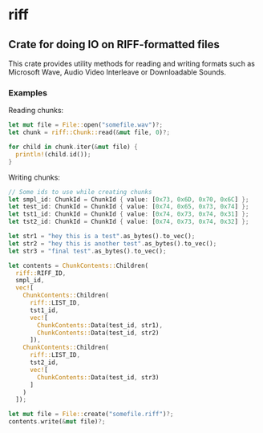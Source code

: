 # riff

## Crate for doing IO on RIFF-formatted files

This crate provides utility methods for reading and writing formats such as
Microsoft Wave, Audio Video Interleave or Downloadable Sounds.

### Examples

Reading chunks:

````rust
let mut file = File::open("somefile.wav")?;
let chunk = riff::Chunk::read(&mut file, 0)?;

for child in chunk.iter(&mut file) {
  println!(child.id());
}
````

Writing chunks:

````rust
// Some ids to use while creating chunks
let smpl_id: ChunkId = ChunkId { value: [0x73, 0x6D, 0x70, 0x6C] };
let test_id: ChunkId = ChunkId { value: [0x74, 0x65, 0x73, 0x74] };
let tst1_id: ChunkId = ChunkId { value: [0x74, 0x73, 0x74, 0x31] };
let tst2_id: ChunkId = ChunkId { value: [0x74, 0x73, 0x74, 0x32] };

let str1 = "hey this is a test".as_bytes().to_vec();
let str2 = "hey this is another test".as_bytes().to_vec();
let str3 = "final test".as_bytes().to_vec();

let contents = ChunkContents::Children(
  riff::RIFF_ID,
  smpl_id,
  vec![
    ChunkContents::Children(
      riff::LIST_ID,
      tst1_id,
      vec![
        ChunkContents::Data(test_id, str1),
        ChunkContents::Data(test_id, str2)
      ]),
    ChunkContents::Children(
      riff::LIST_ID,
      tst2_id,
      vec![
        ChunkContents::Data(test_id, str3)
      ]
    )
  ]);

let mut file = File::create("somefile.riff")?;
contents.write(&mut file)?;
````
